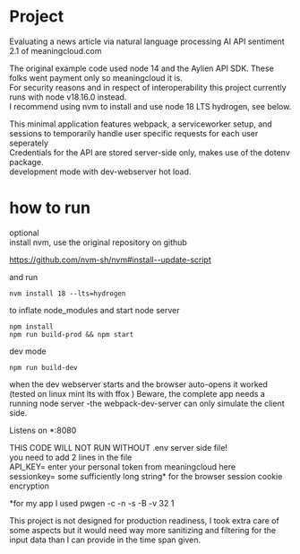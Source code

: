 # Project

Evaluating a news article via natural language processing AI API sentiment 2.1 of meaningcloud.com  

The original example code used node 14 and the Aylien API SDK. These folks went payment only so meaningcloud it is.  
For security reasons and in respect of interoperability this project currently runs with node v18.16.0
instead.  
I recommend using nvm to install and use node 18 LTS hydrogen, see below. 

This minimal application features webpack, a serviceworker setup, and sessions to temporarily handle user specific requests for each user seperately  
Credentials for the API are stored server-side only, makes use of the dotenv package.  
development mode with dev-webserver hot load.  
 

# how to run
optional  
install nvm, use the original repository on github  
  
https://github.com/nvm-sh/nvm#install--update-script  
  
and run  
```
nvm install 18 --lts=hydrogen
``` 
to inflate node_modules and start node server
```
npm install
npm run build-prod && npm start
```

dev mode 
```
npm run build-dev
```
when the dev webserver starts and the browser auto-opens it worked (tested on linux mint lts with ffox )
Beware, the complete app needs a running node server -the webpack-dev-server can only simulate the client side.  

Listens on *:8080


THIS CODE WILL NOT RUN WITHOUT .env server side file!  
you need to add 2 lines in the file  
API_KEY=   enter your personal token from meaningcloud here  
sessionkey= some  sufficiently long string* for the browser session cookie encryption  
  
 *for my app I used pwgen -c -n -s -B -v 32 1   

This project is not designed for production readiness, I took extra care of 
some aspects but it would need way more sanitizing and filtering for the input data than
I can provide in the time span given.  

